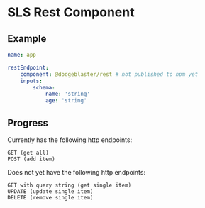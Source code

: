 # SLS Rest Component

## Example

```yml
name: app

restEndpoint:
    component: @dodgeblaster/rest # not published to npm yet
    inputs:
        schema:
            name: 'string'
            age: 'string'
```


## Progress

Currently has the following http endpoints:
```
GET (get all)
POST (add item)
```

Does not yet have the following http endpoints:
```
GET with query string (get single item)
UPDATE (update single item)
DELETE (remove single item)
```
